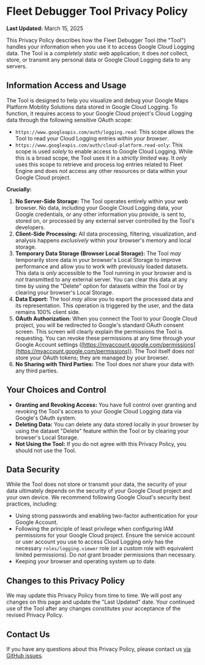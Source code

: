 # Fleet Debugger Tool Privacy Policy

**Last Updated:** March 15, 2025

This Privacy Policy describes how the Fleet Debugger Tool (the "Tool") handles your information when you use it to access Google Cloud Logging data. The Tool is a *completely static* web application; it does *not* collect, store, or transmit any personal data or Google Cloud Logging data to any servers.

## Information Access and Usage

The Tool is designed to help you visualize and debug your Google Maps Platform Mobility Solutions data stored in Google Cloud Logging.  To function, it requires access to your Google Cloud project's Cloud Logging data through the following sensitive OAuth scope:

*   `https://www.googleapis.com/auth/logging.read`:  This scope allows the Tool to read your Cloud Logging entries *within your browser*.
*   `https://www.googleapis.com/auth/cloud-platform.read-only`: This scope is used *solely* to enable access to Google Cloud Logging. While this is a broad scope, the Tool uses it in a *strictly limited* way. It *only* uses this scope to retrieve and process log entries related to Fleet Engine and does *not* access any other resources or data within your Google Cloud project.

**Crucially:**

1.  **No Server-Side Storage:**  The Tool operates entirely within your web browser.  No data, including your Google Cloud Logging data, your Google credentials, or any other information you provide, is sent to, stored on, or processed by any external server controlled by the Tool's developers.
2.  **Client-Side Processing:** All data processing, filtering, visualization, and analysis happens *exclusively* within your browser's memory and local storage.
3.  **Temporary Data Storage (Browser Local Storage):** The Tool *may* temporarily store data in your browser's Local Storage to improve performance and allow you to work with previously loaded datasets. This data is *only* accessible to the Tool running in your browser and is *not* transmitted to any external server. You can clear this data at any time by using the "Delete" option for datasets within the Tool or by clearing your browser's Local Storage.
4. **Data Export:** The tool *may* allow you to export the processed data and its representation. This operation is triggered by the user, and the data remains 100% client side.
5.  **OAuth Authorization:** When you connect the Tool to your Google Cloud project, you will be redirected to Google's standard OAuth consent screen.  This screen will clearly explain the permissions the Tool is requesting.  You can revoke these permissions at any time through your Google Account settings ([https://myaccount.google.com/permissions](https://myaccount.google.com/permissions)).  The Tool itself does *not* store your OAuth tokens; they are managed by your browser.
6.  **No Sharing with Third Parties:** The Tool does *not* share your data with any third parties.

## Your Choices and Control

*   **Granting and Revoking Access:**  You have full control over granting and revoking the Tool's access to your Google Cloud Logging data via Google's OAuth system.
*   **Deleting Data:** You can delete any data stored locally in your browser by using the dataset "Delete" feature within the Tool or by clearing your browser's Local Storage.
*   **Not Using the Tool:** If you do not agree with this Privacy Policy, you should not use the Tool.

## Data Security

While the Tool does not store or transmit your data, the security of your data ultimately depends on the security of your Google Cloud project and your own device.  We recommend following Google Cloud's security best practices, including:

*   Using strong passwords and enabling two-factor authentication for your Google Account.
*   Following the principle of least privilege when configuring IAM permissions for your Google Cloud project.  Ensure the service account or user account you use to access Cloud Logging only has the necessary `roles/logging.viewer` role (or a custom role with equivalent limited permissions).  Do *not* grant broader permissions than necessary.
*   Keeping your browser and operating system up to date.

## Changes to this Privacy Policy

We may update this Privacy Policy from time to time.  We will post any changes on this page and update the "Last Updated" date.  Your continued use of the Tool after any changes constitutes your acceptance of the revised Privacy Policy.

## Contact Us

If you have any questions about this Privacy Policy, please contact us [via GitHub issues](https://github.com/googlemaps/fleet-debugger/issues/new/choose).